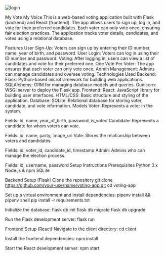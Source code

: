 ![login](https://github.com/user-attachments/assets/86d2ff5c-9d48-498a-ac7d-0097f5d71bab)

My Vote My Voice
This is a web-based voting application built with Flask (backend) and React (frontend). The app allows users to sign up, log in, and vote for their preferred candidates. Each voter can only vote once, ensuring fair election practices. The application tracks voter details, candidates, and votes using a relational database.

Features
User Sign-Up: Voters can sign up by entering their ID number, name, year of birth, and password.
User Login: Voters can log in using their ID number and password.
Voting: After logging in, users can view a list of candidates and vote for their preferred one.
One Vote Per Voter: The app ensures that each voter can only vote once.
Admin Management: Admins can manage candidates and oversee voting.
Technologies Used
Backend:
Flask: Python-based microframework for building web applications.
SQLAlchemy: ORM for managing database models and queries.
Gunicorn: WSGI server to deploy the Flask app.
Frontend:
React: JavaScript library for building user interfaces.
HTML/CSS: Basic structure and styling of the application.
Database:
SQLite: Relational database for storing voter, candidate, and vote information.
Models
Voter: Represents a voter in the system.

Fields: id, name, year_of_birth, password, is_voted
Candidate: Represents a candidate for whom voters can vote.

Fields: id, name, party, image_url
Vote: Stores the relationship between voters and candidates.

Fields: id, voter_id, candidate_id, timestamp
Admin: Admins who can manage the election process.

Fields: id, username, password
Setup Instructions
Prerequisites
Python 3.x
Node.js & npm
SQLite

Backend Setup (Flask)
Clone the repository
git clone https://github.com/your-username/voting-app.git
cd voting-app

Set up a virtual environment and install dependencies:
pipenv install && pipenv shell
pip install -r requirements.txt

Initialize the database:
flask db init
flask db migrate
flask db upgrade

Run the Flask development server:
flask run

Frontend Setup (React)
Navigate to the client directory:
cd client

Install the frontend dependencies:
npm install

Start the React development server:
npm start

